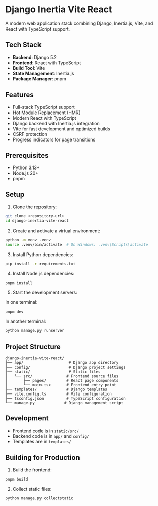 # Django Inertia Vite React

A modern web application stack combining Django, Inertia.js, Vite, and React with TypeScript support.

## Tech Stack

- **Backend**: Django 5.2
- **Frontend**: React with TypeScript
- **Build Tool**: Vite
- **State Management**: Inertia.js
- **Package Manager**: pnpm

## Features

- Full-stack TypeScript support
- Hot Module Replacement (HMR)
- Modern React with TypeScript
- Django backend with Inertia.js integration
- Vite for fast development and optimized builds
- CSRF protection
- Progress indicators for page transitions

## Prerequisites

- Python 3.13+
- Node.js 20+
- pnpm

## Setup

1. Clone the repository:
```bash
git clone <repository-url>
cd django-inertia-vite-react
```

2. Create and activate a virtual environment:
```bash
python -m venv .venv
source .venv/bin/activate  # On Windows: .venv\Scripts\activate
```

3. Install Python dependencies:
```bash
pip install -r requirements.txt
```

4. Install Node.js dependencies:
```bash
pnpm install
```

5. Start the development servers:

In one terminal:
```bash
pnpm dev
```

In another terminal:
```bash
python manage.py runserver
```

## Project Structure

```
django-inertia-vite-react/
├── app/                    # Django app directory
├── config/                 # Django project settings
├── static/                 # Static files
│   └── src/               # Frontend source files
│       ├── pages/         # React page components
│       └── main.tsx       # Frontend entry point
├── templates/             # Django templates
├── vite.config.ts         # Vite configuration
├── tsconfig.json          # TypeScript configuration
└── manage.py             # Django management script
```

## Development

- Frontend code is in `static/src/`
- Backend code is in `app/` and `config/`
- Templates are in `templates/`

## Building for Production

1. Build the frontend:
```bash
pnpm build
```

2. Collect static files:
```bash
python manage.py collectstatic
```
